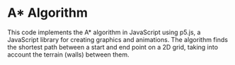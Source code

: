 # A* Algorithm
This code implements the A* algorithm in JavaScript using p5.js, a JavaScript library for creating graphics and animations. The algorithm finds the shortest path between a start and end point on a 2D grid, taking into account the terrain (walls) between them.
